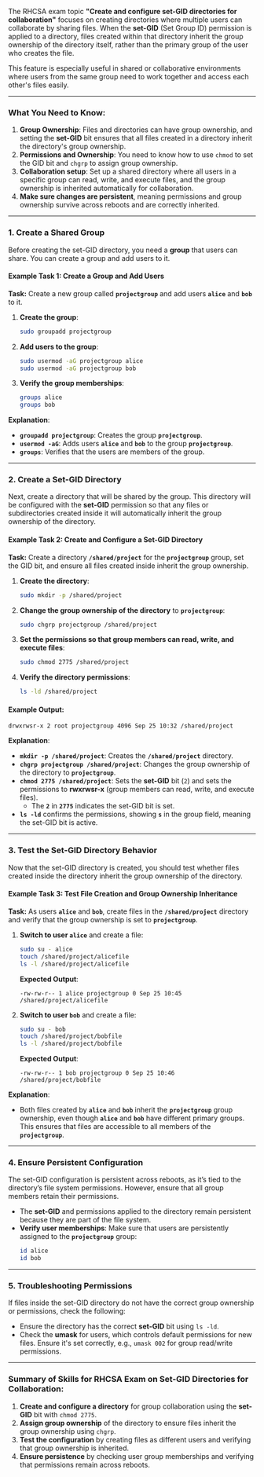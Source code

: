 The RHCSA exam topic **"Create and configure set-GID directories for collaboration"** focuses on creating directories where multiple users can collaborate by sharing files. When the **set-GID** (Set Group ID) permission is applied to a directory, files created within that directory inherit the group ownership of the directory itself, rather than the primary group of the user who creates the file.

This feature is especially useful in shared or collaborative environments where users from the same group need to work together and access each other's files easily.

---

### **What You Need to Know:**
1. **Group Ownership**: Files and directories can have group ownership, and setting the **set-GID** bit ensures that all files created in a directory inherit the directory's group ownership.
2. **Permissions and Ownership**: You need to know how to use `chmod` to set the GID bit and `chgrp` to assign group ownership.
3. **Collaboration setup**: Set up a shared directory where all users in a specific group can read, write, and execute files, and the group ownership is inherited automatically for collaboration.
4. **Make sure changes are persistent**, meaning permissions and group ownership survive across reboots and are correctly inherited.

---

### **1. Create a Shared Group**

Before creating the set-GID directory, you need a **group** that users can share. You can create a group and add users to it.

#### **Example Task 1: Create a Group and Add Users**

**Task:** Create a new group called **`projectgroup`** and add users **`alice`** and **`bob`** to it.

1. **Create the group**:
   ```bash
   sudo groupadd projectgroup
   ```

2. **Add users to the group**:
   ```bash
   sudo usermod -aG projectgroup alice
   sudo usermod -aG projectgroup bob
   ```

3. **Verify the group memberships**:
   ```bash
   groups alice
   groups bob
   ```

**Explanation**:
- **`groupadd projectgroup`**: Creates the group **`projectgroup`**.
- **`usermod -aG`**: Adds users **`alice`** and **`bob`** to the group **`projectgroup`**.
- **`groups`**: Verifies that the users are members of the group.

---

### **2. Create a Set-GID Directory**

Next, create a directory that will be shared by the group. This directory will be configured with the **set-GID** permission so that any files or subdirectories created inside it will automatically inherit the group ownership of the directory.

#### **Example Task 2: Create and Configure a Set-GID Directory**

**Task:** Create a directory **`/shared/project`** for the **`projectgroup`** group, set the GID bit, and ensure all files created inside inherit the group ownership.

1. **Create the directory**:
   ```bash
   sudo mkdir -p /shared/project
   ```

2. **Change the group ownership of the directory** to **`projectgroup`**:
   ```bash
   sudo chgrp projectgroup /shared/project
   ```

3. **Set the permissions so that group members can read, write, and execute files**:
   ```bash
   sudo chmod 2775 /shared/project
   ```

4. **Verify the directory permissions**:
   ```bash
   ls -ld /shared/project
   ```

#### **Example Output**:
```
drwxrwsr-x 2 root projectgroup 4096 Sep 25 10:32 /shared/project
```

**Explanation**:
- **`mkdir -p /shared/project`**: Creates the **`/shared/project`** directory.
- **`chgrp projectgroup /shared/project`**: Changes the group ownership of the directory to **`projectgroup`**.
- **`chmod 2775 /shared/project`**: Sets the **set-GID** bit (`2`) and sets the permissions to **rwxrwsr-x** (group members can read, write, and execute files).
  - The **`2`** in **`2775`** indicates the set-GID bit is set.
- **`ls -ld`** confirms the permissions, showing **`s`** in the group field, meaning the set-GID bit is active.

---

### **3. Test the Set-GID Directory Behavior**

Now that the set-GID directory is created, you should test whether files created inside the directory inherit the group ownership of the directory.

#### **Example Task 3: Test File Creation and Group Ownership Inheritance**

**Task:** As users **`alice`** and **`bob`**, create files in the **`/shared/project`** directory and verify that the group ownership is set to **`projectgroup`**.

1. **Switch to user `alice`** and create a file:
   ```bash
   sudo su - alice
   touch /shared/project/alicefile
   ls -l /shared/project/alicefile
   ```

   **Expected Output**:
   ```
   -rw-rw-r-- 1 alice projectgroup 0 Sep 25 10:45 /shared/project/alicefile
   ```

2. **Switch to user `bob`** and create a file:
   ```bash
   sudo su - bob
   touch /shared/project/bobfile
   ls -l /shared/project/bobfile
   ```

   **Expected Output**:
   ```
   -rw-rw-r-- 1 bob projectgroup 0 Sep 25 10:46 /shared/project/bobfile
   ```

**Explanation**:
- Both files created by **`alice`** and **`bob`** inherit the **`projectgroup`** group ownership, even though **`alice`** and **`bob`** have different primary groups. This ensures that files are accessible to all members of the **`projectgroup`**.

---

### **4. Ensure Persistent Configuration**

The set-GID configuration is persistent across reboots, as it’s tied to the directory’s file system permissions. However, ensure that all group members retain their permissions.

- The **set-GID** and permissions applied to the directory remain persistent because they are part of the file system.
- **Verify user memberships**: Make sure that users are persistently assigned to the **`projectgroup`** group:
  ```bash
  id alice
  id bob
  ```

---

### **5. Troubleshooting Permissions**

If files inside the set-GID directory do not have the correct group ownership or permissions, check the following:

- Ensure the directory has the correct **set-GID** bit using `ls -ld`.
- Check the **umask** for users, which controls default permissions for new files. Ensure it's set correctly, e.g., `umask 002` for group read/write permissions.

---

### Summary of Skills for RHCSA Exam on Set-GID Directories for Collaboration:
1. **Create and configure a directory** for group collaboration using the **set-GID** bit with `chmod 2775`.
2. **Assign group ownership** of the directory to ensure files inherit the group ownership using `chgrp`.
3. **Test the configuration** by creating files as different users and verifying that group ownership is inherited.
4. **Ensure persistence** by checking user group memberships and verifying that permissions remain across reboots.
